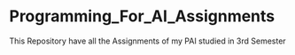 # Programming_For_AI_Assignments
This Repository have all the Assignments of my PAI studied in 3rd Semester 

